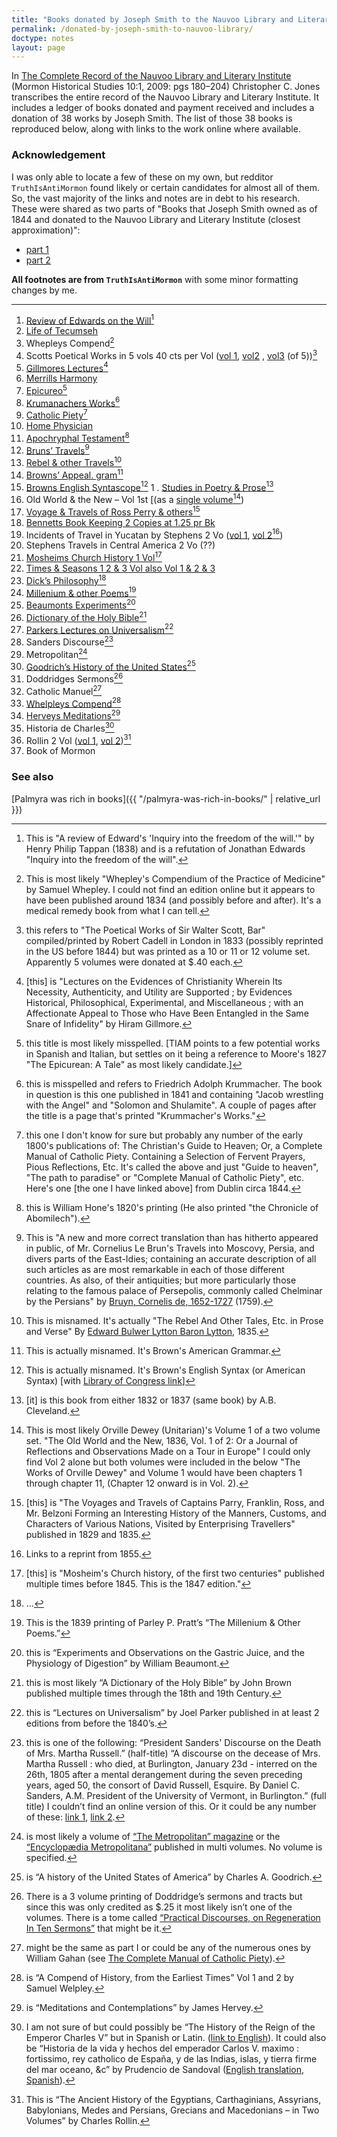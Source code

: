 ```yaml
---
title: "Books donated by Joseph Smith to the Nauvoo Library and Literary Institute"
permalink: /donated-by-joseph-smith-to-nauvoo-library/
doctype: notes
layout: page
---
```


In [The Complete Record of the Nauvoo Library and Literary Institute](https://ensignpeakfoundation.org/wp-content/uploads/2013/04/The-Complete-Record-of-the-Nauvoo-Library-and-Literary-Institute.pdf?fbclid=IwAR3GzV1T-sx-_luy2HcA8j3iasy0aBlURHeh_66vOEamijfX1qWtLJ0q_uQ)   (Mormon Historical Studies 10:1, 2009: pgs 180–204) Christopher C. Jones transcribes the entire record of the Nauvoo Library and Literary Institute. It includes a ledger of books donated and payment received and includes a donation of 38 works by Joseph Smith. The list of those 38 books is reproduced below, along with links to the work online where available.

### Acknowledgement

I was only able to locate a few of these on my own, but redditor `TruthIsAntiMormon` found likely or certain candidates for almost all of them. So, the vast majority of the links and notes are in debt to his research. These were shared as two parts of "Books that Joseph Smith owned as of 1844 and donated to the Nauvoo Library and Literary Institute (closest approximation)":

* [part 1](https://www.reddit.com/r/mormon/comments/1ewd9wr/books_that_joseph_smith_owned_as_of_1844_and/)
* [part 2](https://www.reddit.com/r/mormon/comments/1f532gd/books_that_joseph_smith_owned_as_of_1844_and/)

**All footnotes are from `TruthIsAntiMormon`** with some minor formatting changes by me.

---

1. [Review of Edwards on the Will](https://archive.org/details/areviewedwardss00tappgoog/page/n5/mode/2up)[^on_the_will]
1. [Life of Tecumseh](https://archive.org/details/lifeoftecumsehandhisbrothertheprophet1841benjamindrake/page/n9/mode/2up)
1. Whepleys Compend[^whepleys]
1. Scotts Poetical Works in 5 vols 40 cts per Vol ([vol 1](https://www.google.com/books/edition/The_poetical_works_of_sir_Walter_Scott/-q8DAAAAQAAJ?hl=en&gbpv=1), [vol2](https://www.google.com/books/edition/The_poetical_works_of_sir_Walter_Scott/B7ADAAAAQAAJ?hl=en&gbpv=0) , [vol3](https://www.google.com/books/edition/The_poetical_works_of_sir_Walter_Scott/HLADAAAAQAAJ?hl=en&gbpv=0) (of 5))[^scotts]
1. [Gillmores Lectures](https://www.google.com/books/edition/Lectures_on_Christianity/vHg6AQAAMAAJ?hl=en&gbpv=1)[^gillmores]
1. [Merrills Harmony](https://archive.org/details/harmonyofkingspr00merr/page/n5/mode/2up)
1. [Epicureo](https://www.google.com/books/edition/The_Epicurean_a_Tale/jipDAQAAMAAJ?hl=en&gbpv=1&dq=the+epicurean+thomas+moore&printsec=frontcover)[^epicureo]
1. [Krumanachers Works](https://www.google.com/books/edition/Jacob_Wrestling_with_the_Angel/VmY_AAAAIAAJ?hl=en&gbpv=1)[^krumanachers]
1. [Catholic Piety](https://www.google.com/books/edition/The_Complete_Manual_of_Catholic_Piety/PX_hRtyAxF8C?hl=en&gbpv=1)[^catholic_piety]
1. [Home Physician](https://archive.org/details/64231030R.nlm.nih.gov)
1. [Apochryphal Testament](https://www.google.com/books/edition/The_Apocryphal_New_Testament/jEFMAAAAYAAJ?hl=en&gbpv=1)[^apocryphal_testament]
1. [Bruns’ Travels](https://archive.org/details/b30457129/page/n7/mode/2up)[^bruns_travels]
1. [Rebel & other Travels](https://www.google.com/books/edition/The_Rebel/WncXAAAAYAAJ?hl=en&gbpv=1)[^rebel]
1. [Browns’ Appeal. gram](https://archive.org/details/americangrammar00brow/page/n199/mode/2up)[^browns_grammar]
1. [Browns English Syntascope](https://archive.org/details/americansystemof01brow/page/n223/mode/2up)[^browns_english]
1 . [Studies in Poetry & Prose](https://www.google.com/books/edition/_/0HgSAAAAIAAJ?hl=en&gbpv=1)[^studies_in_poetry_and_prose]
1. Old World & the New – Vol 1st [(as a [single volume](https://www.google.com/books/edition/The_Works_of_Orville_Dewey_D_D/sFoXAAAAYAAJ?hl=en&gbpv=1)[^old_world_notes])
1. [Voyage & Travels of Ross Perry & others](https://www.google.com/books/edition/The_Voyages_and_Travels_of_Captains_Parr/vbxCAAAAYAAJ?hl=en&gbpv=0)[^voyage_and_travels_notes]
1. [Bennetts Book Keeping 2 Copies at 1.25 pr Bk](https://www.google.com/books/edition/The_American_System_of_Practical_Book_ke/hw1LAAAAYAAJ?hl=en&gbpv=0)
1. Incidents of Travel in Yucatan by Stephens 2 Vo ([vol 1](https://archive.org/details/TravelsInCentralAmericaVol.21843Stephens/Incidents%20of%20Travel%20in%20Yucatan%20Vol.%201%20%281843%29%20Stephens/page/n11/mode/2up), [vol 2](https://www.google.com/books/edition/Incidents_of_Travel_in_Yucatan/2wwWAAAAYAAJ?hl=en&gbpv=1&printsec=frontcover)[^yucatan_vol_2])
1. Stephens Travels in Central America 2 Vo (??)
1. [Mosheims Church History 1 Vol](https://www.loc.gov/item/44019670/)[^mosheims]
1. [Times & Seasons 1 2 & 3 Vol also Vol 1 & 2 & 3](https://archiveviewer.org/collections/en/times-and-seasons)
1. [Dick’s Philosophy](https://www.google.com/books/edition/The_Philosophy_of_a_Future_State/G_0RAAAAYAAJ?hl=en&gbpv=1&dq=the+philosophy+of+a+future+state&printsec=frontcover%7C)[^dicks_philosophy]
1. [Millenium & other Poems](https://contentdm.lib.byu.edu/digital/collection/NCMP1820-1846/id/2159)[^millenium_and_other_poems]
1. [Beaumonts Experiments](https://www.google.com/books/edition/Experiments_and_Observations_on_the_Gast/H6F4_9joRkgC?hl=en&gbpv=1&printsec=frontcover)[^beaumonts_experiments]
1. [Dictionary of the Holy Bible](https://www.google.com/books/edition/A_Dictionary_of_the_Holy_Bible/a5cUAAAAQAAJ?hl=en&gbpv=0)[^dictionary_of_the_holy_bible]
1. [Parkers Lectures on Universalism](https://www.google.com/books/edition/Lectures_on_Universalism/pzdCAQAAMAAJ?hl=en)[^parkers_lectures]
1. Sanders Discourse[^sanders_discourse]
1. Metropolitan[^metropolitan]
1. [Goodrich’s History of the United States](https://archive.org/details/historyofuniteds00ingood/page/n5/mode/2up)[^goodrich]
1. Doddridges Sermons[^doddridges_sermons]
1. Catholic Manuel[^catholic_manuel]
1. [Whelpleys Compend](https://www.google.com/books/edition/A_Compend_of_History_from_the_Earliest_T/WNoEAAAAYAAJ?hl=en&gbpv=0)[^whelpleys_compend]
1. [Herveys Meditations](https://www.google.com/books/edition/Meditations_and_Contemplations/j3pUAAAAYAAJ?hl=en&gbpv=0)[^herveys_meditations]
1. Historia de Charles[^historia_de_charles]
1. Rollin 2 Vol ([vol 1](https://archive.org/details/ancienthistoryof0142roll/page/n1/mode/2up?ui=embed), [vol 2](https://archive.org/details/historyofegyptia02rolliala))[^rollin]
1. Book of Mormon

### See also

[Palmyra was rich in books]({{ "/palmyra-was-rich-in-books/" | relative_url }})


[^rollin]: This is “The Ancient History of the Egyptians, Carthaginians, Assyrians, Babylonians, Medes and Persians, Grecians and Macedonians – in Two Volumes” by Charles Rollin.

[^historia_de_charles]: I am not sure of but could possibly be “The History of the Reign of the Emperor Charles V” but in Spanish or Latin. ([link to English](https://www.google.com/books/edition/The_History_of_the_Reign_of_the_Emperor/hhmzKYG0vuMC?hl=en&gbpv=0)). It could also be “Historia de la vida y hechos del emperador Carlos V. maximo : fortissimo, rey catholico de España, y de las Indias, islas, y tierra firme del mar oceano, &c” by Prudencio de Sandoval ([English translation](https://archive.org/details/bim_eighteenth-century_the-history-of-charles-t_sandoval-prudencio-de_1703), [Spanish](https://archive.org/details/historiadelavida01sand)).
[^herveys_meditations]: is “Meditations and Contemplations” by James Hervey.

[^whelpleys_compend]: is “A Compend of History, from the Earliest Times” Vol 1 and 2 by Samuel Welpley.

[^doddridges_sermons]: There is a 3 volume printing of Doddridge’s sermons and tracts but since this was only credited as $.25 it most likely isn’t one of the volumes. There is a tome called [“Practical Discourses, on Regeneration In Ten Sermons”](https://www.google.com/books/edition/Practical_Discourses_on_Regeneration/Rt4OAAAAIAAJ?hl=en&gbpv=0) that might be it.

[^catholic_manuel]: might be the same as part I or could be any of the numerous ones by William Gahan (see [The Complete Manual of Catholic Piety](https://www.google.com/books/edition/The_Complete_Manual_of_Catholic_Piety/PX_hRtyAxF8C?hl=en&gbpv=0)).

[^metropolitan]: is most likely a volume of [“The Metropolitan” magazine](https://en.wikipedia.org/wiki/The_Metropolitan_Magazine) or the [“Encyclopædia Metropolitana”](https://en.wikipedia.org/wiki/Encyclop%C3%A6dia_Metropolitana) published in multi volumes. No volume is specified.

[^goodrich]: is “A history of the United States of America” by Charles A. Goodrich.

[^parkers_lectures]: this is “Lectures on Universalism” by Joel Parker published in at least 2 editions from before the 1840’s.

[^sanders_discourse]: this is one of the following: “President Sanders' Discourse on the Death of Mrs. Martha Russell.” (half-title) “A discourse on the decease of Mrs. Martha Russell : who died, at Burlington, January 23d - interred on the 26th, 1805 after a mental derangement during the seven preceding years, aged 50, the consort of David Russell, Esquire. By Daniel C. Sanders, A.M. President of the University of Vermont, in Burlington.” (full title) I couldn’t find an online version of this. Or it could be any number of these: [link 1](https://www.google.com/search?q=inauthor%3A%22Daniel+Clarke+SANDERS%22+discourse&sca_esv=e286eb43f4ef8551&hl=en&tbm=bks&sxsrf=ADLYWIKVlEOXErbrWcS8XmnbDVWrnkk3Vg%3A1725040749545&ei=bQjSZq2BIZDPkPIPxZzYuQs&ved=0ahUKEwjt6-XIpZ2IAxWQJ0QIHUUONrcQ4dUDCAo&uact=5&oq=inauthor%3A%22Daniel+Clarke+SANDERS%22+discourse&gs_lp=Eg1nd3Mtd2l6LWJvb2tzIippbmF1dGhvcjoiRGFuaWVsIENsYXJrZSBTQU5ERVJTIiBkaXNjb3Vyc2VIzxpQyAJYoxhwAngAkAEAmAGrA6ABkQ-qAQk1LjEuMi4wLjK4AQPIAQD4AQGYAgCgAgCYAwCIBgGSBwCgB-4F&sclient=gws-wiz-books), [link 2](https://www.google.com/books/edition/A_Discourse_on_2_Pet_i_5_8_preached_on_t/_hVdAAAAcAAJ?hl=en&gbpv=1&dq=inauthor:%22Daniel+Clarke+SANDERS%22+discourse&printsec=frontcover).

[^dictionary_of_the_holy_bible]: this is most likely “A Dictionary of the Holy Bible” by John Brown published multiple times through the 18th and 19th Century. 

[^beaumonts_experiments]: this is “Experiments and Observations on the Gastric Juice, and the Physiology of Digestion” by William Beaumont.

[^dicks_philosophy]: ...

[^mosheims]: [this] is "Mosheim's Church history, of the first two centuries" published multiple times before 1845. This is the 1847 edition."

[^studies_in_poetry_and_prose]: [it] is this book from either 1832 or 1837 (same book) by A.B. Cleveland.

[^browns_english]: This is actually misnamed. It's Brown's English Syntax (or American Syntax) [with [Library of Congress link](https://www.loc.gov/resource/gdcmassbookdig.exegesisofenglis00brow/?c=160&sp=1&st=gallery)]

[^browns_grammar]: This is actually misnamed. It's Brown's American Grammar.

[^rebel]: This is misnamed. It's actually "The Rebel And Other Tales, Etc. in Prose and Verse" By [Edward Bulwer Lytton Baron Lytton](https://www.google.com/search?sca_esv=ad3cebe3ffb4734a&hl=en&sxsrf=ADLYWILr7f7Eo-1GeV_CDKBDXm7JZ1Kptg:1724101266928&q=inauthor:%22Edward+Bulwer+Lytton+Baron+Lytton%22&tbm=bks), 1835.

[^bruns_travels]: This is "A new and more correct translation than has hitherto appeared in public, of Mr. Cornelius Le Brun's Travels into Moscovy, Persia, and divers parts of the East-Idies; containing an accurate description of all such articles as are most remarkable in each of those different countries. As also, of their antiquities; but more particularly those relating to the famous palace of Persepolis, commonly called Chelminar by the Persians" by [Bruyn, Cornelis de, 1652-1727](https://archive.org/search?query=creator%3A%22Bruyn%2C+Cornelis+de%2C+1652-1727%22) (1759).

[^apocryphal_testament]: this is William Hone's 1820's printing (He also printed "the Chronicle of Abomilech").

[^gillmores]: [this] is "Lectures on the Evidences of Christianity Wherein Its Necessity, Authenticity, and Utility are Supported ; by Evidences Historical, Philosophical, Experimental, and Miscellaneous ; with an Affectionate Appeal to Those who Have Been Entangled in the Same Snare of Infidelity" by Hiram Gillmore.

[^catholic_piety]: this one I don't know for sure but probably any number of the early 1800's publications of: The Christian's Guide to Heaven; Or, a Complete Manual of Catholic Piety. Containing a Selection of Fervent Prayers, Pious Reflections, Etc. It's called the above and just "Guide to heaven", "The path to paradise" or "Complete Manual of Catholic Piety", etc. Here's one [the one I have linked above] from Dublin circa 1844.

[^krumanachers]: this is misspelled and refers to Friedrich Adolph Krummacher. The book in question is this one published in 1841 and containing "Jacob wrestling with the Angel" and "Solomon and Shulamite". A couple of pages after the title is a page that's printed "Krummacher's Works."

[^epicureo]: this title is most likely misspelled. [TIAM points to a few potential works in Spanish and Italian, but settles on it being a reference to Moore's 1827 "The Epicurean: A Tale" as most likely candidate.]

[^on_the_will]: This is "A review of Edward's 'Inquiry into the freedom of the will.'" by Henry Philip Tappan (1838) and is a refutation of Jonathan Edwards "Inquiry into the freedom of the will".

[^whepleys]: This is most likely "Whepley's Compendium of the Practice of Medicine" by Samuel Whepley. I could not find an edition online but it appears to have been published around 1834 (and possibly before and after). It's a medical remedy book from what I can tell.

[^scotts]: this refers to "The Poetical Works of Sir Walter Scott, Bar" compiled/printed by Robert Cadell in London in 1833 (possibly reprinted in the US before 1844) but was printed as a 10 or 11 or 12 volume set. Apparently 5 volumes were donated at $.40 each.

[^old_world_notes]: This is most likely Orville Dewey (Unitarian)'s Volume 1 of a two volume set. "The Old World and the New, 1836, Vol. 1 of 2: Or a Journal of Reflections and Observations Made on a Tour in Europe" I could only find Vol 2 alone but both volumes were included in the below "The Works of Orville Dewey" and Volume 1 would have been chapters 1 through chapter 11, (Chapter 12 onward is in Vol. 2).

[^voyage_and_travels_notes]: [this] is "The Voyages and Travels of Captains Parry, Franklin, Ross, and Mr. Belzoni Forming an Interesting History of the Manners, Customs, and Characters of Various Nations, Visited by Enterprising Travellers" published in 1829 and 1835.

[^yucatan_vol_2]: Links to a reprint from 1855.

[^millenium_and_other_poems]: This is the 1839 printing of Parley P. Pratt’s “The Millenium & Other Poems.”
